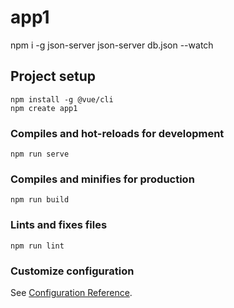 # app1
npm i -g json-server
json-server db.json --watch

## Project setup
```
npm install -g @vue/cli
npm create app1
```

### Compiles and hot-reloads for development
```
npm run serve
```

### Compiles and minifies for production
```
npm run build
```

### Lints and fixes files
```
npm run lint
```

### Customize configuration
See [Configuration Reference](https://cli.vuejs.org/config/).
